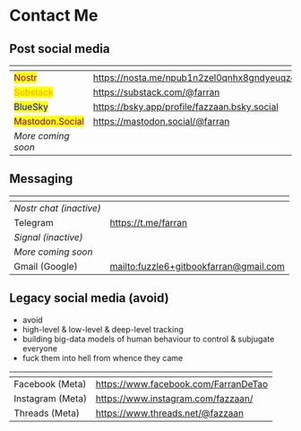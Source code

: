 # Contact Me

## Post social media

<table data-card-size="large" data-view="cards"><thead><tr><th></th><th data-hidden data-type="content-ref"></th></tr></thead><tbody><tr><td><mark style="color:purple;">Nostr</mark></td><td><a href="https://nosta.me/npub1n2zel0qnhx8gndyeuqzqeqy6f9z6jjyky9sp73ulxnj69z5jwres6e4ld7">https://nosta.me/npub1n2zel0qnhx8gndyeuqzqeqy6f9z6jjyky9sp73ulxnj69z5jwres6e4ld7</a></td></tr><tr><td><mark style="color:orange;">Substack</mark></td><td><a href="https://substack.com/@farran">https://substack.com/@farran</a></td></tr><tr><td><mark style="color:blue;">BlueSky</mark></td><td><a href="https://bsky.app/profile/fazzaan.bsky.social">https://bsky.app/profile/fazzaan.bsky.social</a></td></tr><tr><td><mark style="color:purple;">Mastodon.Social</mark></td><td><a href="https://mastodon.social/@farran">https://mastodon.social/@farran</a></td></tr><tr><td><em>More coming soon</em></td><td></td></tr></tbody></table>

## Messaging

<table data-view="cards"><thead><tr><th></th><th data-hidden data-type="content-ref"></th></tr></thead><tbody><tr><td><em>Nostr chat (inactive)</em></td><td></td></tr><tr><td>Telegram</td><td><a href="https://t.me/farran">https://t.me/farran</a></td></tr><tr><td><em>Signal (inactive)</em></td><td></td></tr><tr><td><em>More coming soon</em></td><td></td></tr><tr><td>Gmail (Google)</td><td><a href="mailto:fuzzle6+gitbookfarran@gmail.com">mailto:fuzzle6+gitbookfarran@gmail.com</a></td></tr></tbody></table>

## Legacy social media (avoid)

* avoid
* high-level & low-level & deep-level tracking
* building big-data models of human behaviour to control & subjugate everyone
* fuck them into hell from whence they came

<table data-view="cards"><thead><tr><th></th><th data-hidden data-card-target data-type="content-ref"></th></tr></thead><tbody><tr><td>Facebook (Meta)</td><td><a href="https://www.facebook.com/FarranDeTao">https://www.facebook.com/FarranDeTao</a></td></tr><tr><td>Instagram (Meta)</td><td><a href="https://www.instagram.com/fazzaan/">https://www.instagram.com/fazzaan/</a></td></tr><tr><td>Threads (Meta)</td><td><a href="https://www.threads.net/@fazzaan">https://www.threads.net/@fazzaan</a></td></tr></tbody></table>

